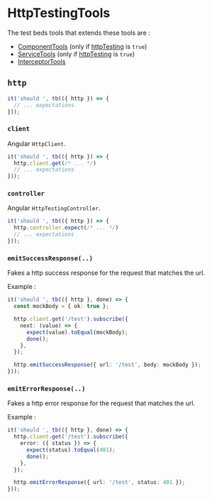# HttpTestingTools

The test beds tools that extends these tools are :

- [ComponentTools](../test-beds/component#tools) (only if [httpTesting](../test-beds/component#httptesting) is `true`)
- [ServiceTools](../test-beds/service#tools) (only if [httpTesting](../test-beds/service#httptesting) is `true`)
- [InterceptorTools](../test-beds/interceptor#tools)

## `http`

```ts
it('should ', tb(({ http }) => {
  // ... expectations
}));
```

### `client`

Angular `HttpClient`.

```ts
it('should ', tb(({ http }) => {
  http.client.get(/* ... */)
  // ... expectations
})); 
```

### `controller`

Angular `HttpTestingController`.

```ts
it('should ', tb(({ http }) => {
  http.controller.expect(/* ... */)
  // ... expectations
})); 
```

### `emitSuccessResponse(..)`

Fakes a http success response for the request that matches the url.

Example :

```ts
it('should ', tb(({ http }, done) => {
  const mockBody = { ok: true };

  http.client.get('/test').subscribe({
    next: (value) => {
      expect(value).toEqual(mockBody);
      done();
    },
  });

  http.emitSuccessResponse({ url: '/test', body: mockBody });
})); 
```

### `emitErrorResponse(..)`

Fakes a http error response for the request that matches the url.

Example :

```ts
it('should ', tb(({ http }, done) => {
  http.client.get('/test').subscribe({
    error: ({ status }) => {
      expect(status).toEqual(401);
      done();
    },
  });

  http.emitErrorResponse({ url: '/test', status: 401 });
})); 
```
